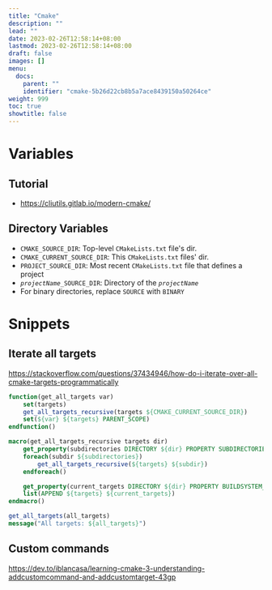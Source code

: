 ```yaml
---
title: "Cmake"
description: ""
lead: ""
date: 2023-02-26T12:58:14+08:00
lastmod: 2023-02-26T12:58:14+08:00
draft: false
images: []
menu:
  docs:
    parent: ""
    identifier: "cmake-5b26d22cb8b5a7ace8439150a50264ce"
weight: 999
toc: true
showtitle: false
---
```


# Variables

## Tutorial

- https://cliutils.gitlab.io/modern-cmake/

## Directory Variables

- `CMAKE_SOURCE_DIR`: Top-level `CMakeLists.txt` file's dir.
- `CMAKE_CURRENT_SOURCE_DIR`: This `CMakeLists.txt` files' dir.
- `PROJECT_SOURCE_DIR`: Most recent `CMakeLists.txt` file that defines a project
- *`projectName`*`_SOURCE_DIR`: Directory of the *`projectName`*
- For binary directories, replace `SOURCE` with `BINARY`


# Snippets

## Iterate all targets

https://stackoverflow.com/questions/37434946/how-do-i-iterate-over-all-cmake-targets-programmatically

```cmake
function(get_all_targets var)
    set(targets)
    get_all_targets_recursive(targets ${CMAKE_CURRENT_SOURCE_DIR})
    set(${var} ${targets} PARENT_SCOPE)
endfunction()

macro(get_all_targets_recursive targets dir)
    get_property(subdirectories DIRECTORY ${dir} PROPERTY SUBDIRECTORIES)
    foreach(subdir ${subdirectories})
        get_all_targets_recursive(${targets} ${subdir})
    endforeach()

    get_property(current_targets DIRECTORY ${dir} PROPERTY BUILDSYSTEM_TARGETS)
    list(APPEND ${targets} ${current_targets})
endmacro()

get_all_targets(all_targets)
message("All targets: ${all_targets}")
```

## Custom commands

https://dev.to/iblancasa/learning-cmake-3-understanding-addcustomcommand-and-addcustomtarget-43gp
